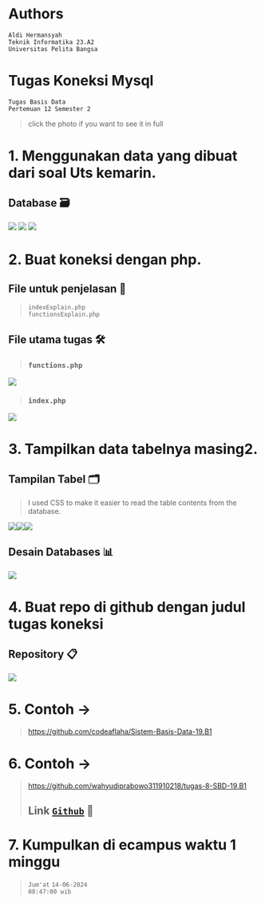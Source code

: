# Authors
`Aldi Hermansyah` <br>
`Teknik Informatika 23.A2` <br>
`Universitas Pelita Bangsa`

# Tugas Koneksi Mysql
`Tugas Basis Data` <br>
`Pertemuan 12 Semester 2`
> click the photo if you want to see it in full

# 1. Menggunakan data yang dibuat dari soal Uts kemarin.
  ## Database 🗃️
  <img src="P12 - database uts 1.png" img>
  <img src="P12 - database uts 2.png" img>
  <img src="P12 - database uts 3.png" img>
  
# 2. Buat koneksi dengan php.
  ## File untuk penjelasan 📝
  > `indexExplain.php`  <br> `functionsExplain.php`
  
  ## File utama tugas 🛠
  > ### `functions.php`
  <img src="P12 - php functions.png" img>

  > ### `index.php`
  <img src="P12 - php index.png" img>
  
# 3. Tampilkan data tabelnya masing2.
  ## Tampilan Tabel 🗂️
  > I used CSS to make it easier to read the table contents from the database.

<img src="P12 - tabel 1.png" img><img src="P12 - tabel 2.png" img><img src="P12 - tabel 3.png" img>

  ## Desain Databases 📊
  <img src="P12 - desain databases.png" img>
  
# 4. Buat repo di github dengan judul tugas koneksi
  ## Repository 📋
  <img src="P12 - repository.png" img>
  
# 5. Contoh ->
> https://github.com/codeaflaha/Sistem-Basis-Data-19.B1

# 6. Contoh ->
> https://github.com/wahyudiprabowo311910218/tugas-8-SBD-19.B1
> ## Link <a href="https://github.com/miya3333/TugasKoneksiMysql">`Github`</a> 📎
  
# 7. Kumpulkan di ecampus waktu 1 minggu
> `Jum'at` `14-06-2024` <br>
> `08:47:00 wib`
